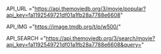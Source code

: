 API_URL ="https://api.themoviedb.org/3/movie/popular?api_key=fa1192549721df01a1fb28a7788e6608"

API_IMG ="https://image.tmdb.org/t/p/w500/"

API_SEARCH ="https://api.themoviedb.org/3/search/movie?api_key=fa1192549721df01a1fb28a7788e6608&query="